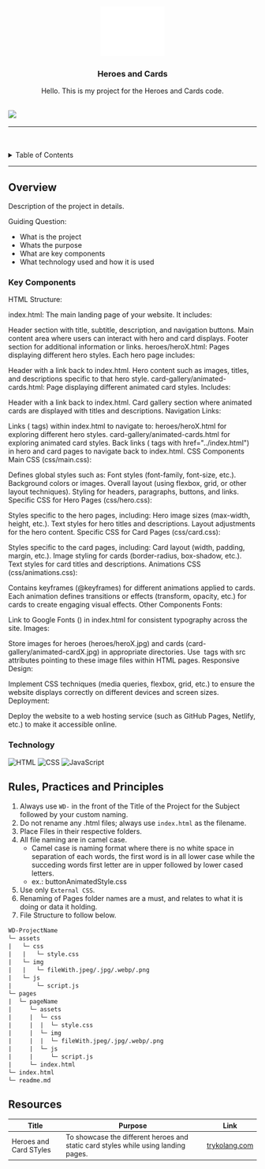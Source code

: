 <a name="readme-top">

<br/>

<br />
<div align="center">
  <a href="https://github.com/JigMenez/">
  <!-- TODO: If you want to add logo or banner you can add it here -->
    <img src="./assets/img/nyebe_white.png" alt="Nyebe" width="130" height="100">
  </a>
<!-- TODO: Change Title to the name of the title of your Project -->
  <h3 align="center">Heroes and Cards</h3>
</div>
<!-- TODO: Make a short description -->
<div align="center">
  Hello. This is my project for the Heroes and Cards code.
</div>

<br />

<!-- TODO: Change the zyx-0314 into your github username  -->
<!-- TODO: Change the WD-Template-Project into the same name of your folder -->
![](https://visit-counter.vercel.app/counter.png?page=JigMenez/WD-Hero-and-Card-Styles)

---

<br />
<br />

<!-- TODO: If you want to add more layers for your readme -->
<details>
  <summary>Table of Contents</summary>
  <ol>
    <li>
      <a href="#overview">Overview</a>
      <ol>
        <li>
          <a href="#key-components">Key Components</a>
        </li>
        <li>
          <a href="#technology">Technology</a>
        </li>
      </ol>
    </li>
    <li>
      <a href="#rule,-practices-and-principles">Rules, Practices and Principles</a>
    </li>
    <li>
      <a href="#resources">Resources</a>
    </li>
  </ol>
</details>

---

## Overview

<!-- TODO: To be changed -->
<!-- The following are just sample -->
Description of the project in details.

Guiding Question:
- What is the project
- Whats the purpose
- What are key components
- What technology used and how it is used

### Key Components
<!-- TODO: List of Key Components -->
<!-- The following are just sample -->
HTML Structure:

index.html: The main landing page of your website. It includes:

Header section with title, subtitle, description, and navigation buttons.
Main content area where users can interact with hero and card displays.
Footer section for additional information or links.
heroes/heroX.html: Pages displaying different hero styles. Each hero page includes:

Header with a link back to index.html.
Hero content such as images, titles, and descriptions specific to that hero style.
card-gallery/animated-cards.html: Page displaying different animated card styles. Includes:

Header with a link back to index.html.
Card gallery section where animated cards are displayed with titles and descriptions.
Navigation Links:

Links (<a> tags) within index.html to navigate to:
heroes/heroX.html for exploring different hero styles.
card-gallery/animated-cards.html for exploring animated card styles.
Back links (<a> tags with href="../index.html") in hero and card pages to navigate back to index.html.
CSS Components
Main CSS (css/main.css):

Defines global styles such as:
Font styles (font-family, font-size, etc.).
Background colors or images.
Overall layout (using flexbox, grid, or other layout techniques).
Styling for headers, paragraphs, buttons, and links.
Specific CSS for Hero Pages (css/hero.css):

Styles specific to the hero pages, including:
Hero image sizes (max-width, height, etc.).
Text styles for hero titles and descriptions.
Layout adjustments for the hero content.
Specific CSS for Card Pages (css/card.css):

Styles specific to the card pages, including:
Card layout (width, padding, margin, etc.).
Image styling for cards (border-radius, box-shadow, etc.).
Text styles for card titles and descriptions.
Animations CSS (css/animations.css):

Contains keyframes (@keyframes) for different animations applied to cards.
Each animation defines transitions or effects (transform, opacity, etc.) for cards to create engaging visual effects.
Other Components
Fonts:

Link to Google Fonts (<link href="https://fonts.googleapis.com/css2?family=Roboto:wght@400;700&display=swap" rel="stylesheet">) in index.html for consistent typography across the site.
Images:

Store images for heroes (heroes/heroX.jpg) and cards (card-gallery/animated-cardX.jpg) in appropriate directories.
Use <img> tags with src attributes pointing to these image files within HTML pages.
Responsive Design:

Implement CSS techniques (media queries, flexbox, grid, etc.) to ensure the website displays correctly on different devices and screen sizes.
Deployment:

Deploy the website to a web hosting service (such as GitHub Pages, Netlify, etc.) to make it accessible online.

### Technology
<!-- TODO: List of Technology Used -->
![HTML](https://img.shields.io/badge/HTML-E34F26?style=for-the-badge&logo=html5&logoColor=white)
![CSS](https://img.shields.io/badge/CSS-1572B6?style=for-the-badge&logo=css3&logoColor=white)
![JavaScript](https://img.shields.io/badge/JavaScript-F7DF1E?style=for-the-badge&logo=javascript&logoColor=white)

## Rules, Practices and Principles
1. Always use `WD-` in the front of the Title of the Project for the Subject followed by your custom naming.
2. Do not rename any .html files; always use `index.html` as the filename.
3. Place Files in their respective folders.
4. All file naming are in camel case.
   - Camel case is naming format where there is no white space in separation of each words, the first word is in all lower case while the succeding words first letter are in upper followed by lower cased letters.
   - ex.: buttonAnimatedStyle.css
5. Use only `External CSS`.
6. Renaming of Pages folder names are a must, and relates to what it is doing or data it holding.
7. File Structure to follow below.

```
WD-ProjectName
└─ assets
|   └─ css
|   |   └─ style.css
|   └─ img
|   |   └─ fileWith.jpeg/.jpg/.webp/.png
|   └─ js
|       └─ script.js
└─ pages
|  └─ pageName
|     └─ assets
|     |  └─ css
|     |  |  └─ style.css
|     |  └─ img
|     |  |  └─ fileWith.jpeg/.jpg/.webp/.png
|     |  └─ js
|     |     └─ script.js
|     └─ index.html
└─ index.html
└─ readme.md
```

## Resources

<!-- TODO: Add References -->
| Title | Purpose | Link |
|-|-|-|
| Heroes and Card STyles | To showcase the different heroes and static card styles while using landing pages. | [trykolang.com](https://jigmenez.github.io/WD-Hero-and-Card-Styles/) |
